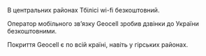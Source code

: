 В центральних районах Тбілісі wi-fi безкоштовний.

Оператор мобільного зв’язку Geocell зробив дзвінки до України безкоштовними.

Покриття Geocell є по всій країні, навіть у гірських районах.

